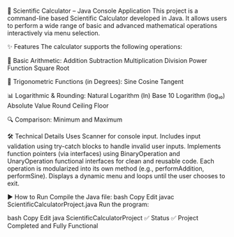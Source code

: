 🧮 Scientific Calculator – Java Console Application
This project is a command-line based Scientific Calculator developed in Java. It allows users to perform a wide range of basic and advanced mathematical operations interactively via menu selection.

✨ Features
The calculator supports the following operations:

🔢 Basic Arithmetic:
Addition
Subtraction
Multiplication
Division
Power Function
Square Root

📐 Trigonometric Functions (in Degrees):
Sine
Cosine
Tangent

📊 Logarithmic & Rounding:
Natural Logarithm (ln)
Base 10 Logarithm (log₁₀)
Absolute Value
Round
Ceiling
Floor

🔍 Comparison:
Minimum and Maximum

🛠️ Technical Details
Uses Scanner for console input.
Includes input validation using try-catch blocks to handle invalid user inputs.
Implements function pointers (via interfaces) using BinaryOperation and UnaryOperation functional interfaces for clean and reusable code.
Each operation is modularized into its own method (e.g., performAddition, performSine).
Displays a dynamic menu and loops until the user chooses to exit.

▶️ How to Run
Compile the Java file:
bash
Copy
Edit
javac ScientificCalculatorProject.java
Run the program:

bash
Copy
Edit
java ScientificCalculatorProject
✅ Status
✅ Project Completed and Fully Functional
